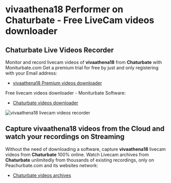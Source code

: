 # vivaathena18 Performer on Chaturbate - Free LiveCam videos downloader

## Chaturbate Live Videos Recorder

Monitor and record livecam videos of **vivaathena18** from **Chaturbate** with Moniturbate.com
Get a premium trial for free by just and only registering with your Email address:
* [vivaathena18 Premium videos downloader](https://moniturbate.com/request-demo-licence-key.html)

Free livecam videos downloader - Moniturbate Software:
* [Chaturbate videos downloader](https://moniturbate.com/moniturbate-download-software.html)

![vivaathena18 livecam videos recorder](https://peachurnet.com/templates/moniturbate-software.png)


## Capture vivaathena18 videos from the Cloud and watch your recordings on Streaming

Without the need of downloading a software, capture **vivaathena18** livecam videos from **Chaturbate** 100% online.
Watch Livecam archives from **Chaturbate** unlimitedly from thousands of existing recordings, only on Peachurbate.com and its websites network:
* [Chaturbate videos archives](https://peachurnet.com/)